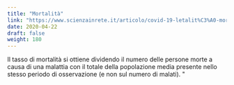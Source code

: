 ```yaml
---
title: "Mortalità"
link: "https://www.scienzainrete.it/articolo/covid-19-letalit%C3%A0-mortalit%C3%A0-guarigione%E2%80%A6-maneggiare-con-cura/fabrizio-bianchi/2020-02-25"
date: 2020-04-22
draft: false
weight: 180
---
```


Il tasso di mortalità si ottiene dividendo il numero delle persone morte a causa di una malattia con il totale della popolazione media presente nello stesso periodo di osservazione (e non sul numero di malati). "